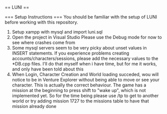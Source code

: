 == LUNI ==

=== Setup Instructions ===
You should be familiar with the setup of LUNI before working with this repository.

1) Setup xampp with mysql and import luni.sql
2) Open the project in Visual Studio
	Please use the Debug mode for now to see where crashes come from
3) Some mysql servers seem to be very picky about unset values in INSERT statements. If you experience problems creating accounts/characters/sessions, please add the necessary values to the *DB.cpp files.
	I'll do that myself when i have time, but for me it works, and only have been told about this
4) When Login, Character Creation and World loading succeded, wou will notice to be in Venture Explorer without being able to move or see your character. This is actually the correct behaviour.
	The game has a mission at the beginning to press shift to "wake up", which is not implemented yet.
	So for the time being please use /tp <zoneid> to get to another world or try adding mission 1727 to the missions table to have that mission already done
